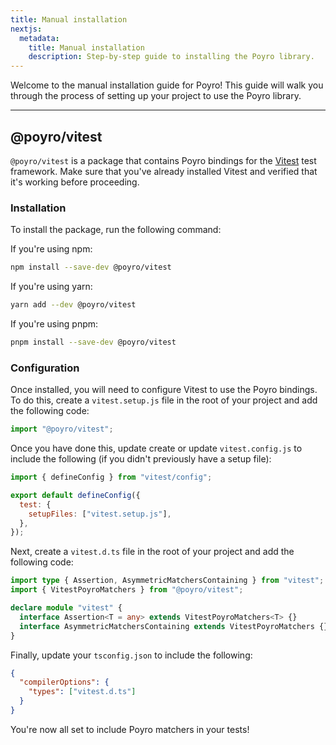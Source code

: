 ```yaml
---
title: Manual installation
nextjs:
  metadata:
    title: Manual installation
    description: Step-by-step guide to installing the Poyro library.
---
```


Welcome to the manual installation guide for Poyro! This guide will walk you through the process of setting up your project to use the Poyro library.

---

## @poyro/vitest

`@poyro/vitest` is a package that contains Poyro bindings for the [Vitest](https://vitest.dev/) test framework. Make sure that you've already installed Vitest and verified that it's working before proceeding.

### Installation

To install the package, run the following command:

If you're using npm:

```bash
npm install --save-dev @poyro/vitest
```

If you're using yarn:

```bash
yarn add --dev @poyro/vitest
```

If you're using pnpm:

```bash
pnpm install --save-dev @poyro/vitest
```

### Configuration

Once installed, you will need to configure Vitest to use the Poyro bindings. To do this, create a `vitest.setup.js` file in the root of your project and add the following code:

```javascript
import "@poyro/vitest";
```

Once you have done this, update create or update `vitest.config.js` to include the following (if you didn't previously have a setup file):

```javascript
import { defineConfig } from "vitest/config";

export default defineConfig({
  test: {
    setupFiles: ["vitest.setup.js"],
  },
});
```

Next, create a `vitest.d.ts` file in the root of your project and add the following code:

```typescript
import type { Assertion, AsymmetricMatchersContaining } from "vitest";
import { VitestPoyroMatchers } from "@poyro/vitest";

declare module "vitest" {
  interface Assertion<T = any> extends VitestPoyroMatchers<T> {}
  interface AsymmetricMatchersContaining extends VitestPoyroMatchers {}
}
```

Finally, update your `tsconfig.json` to include the following:

```json
{
  "compilerOptions": {
    "types": ["vitest.d.ts"]
  }
}
```

You're now all set to include Poyro matchers in your tests!
